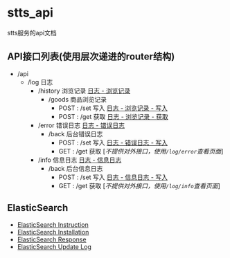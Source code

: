
# stts_api

stts服务的api文档

## API接口列表(使用层次递进的router结构)
* /api
  * /log 日志
    * /history 浏览记录 [ 日志 - 浏览记录 ](./log/history/readme.md)
      * /goods 商品浏览记录 
        * POST : /set 写入 [ 日志 - 浏览记录 - 写入](./log/history/readme.md#11-goodsset)
        * POST : /get 获取 [ 日志 - 浏览记录 - 获取](./log/history/readme.md#12-goodsget)
    * /error 错误日志 [ 日志 - 错误日志 ](./log/error/readme.md)
      * /back 后台错误日志
        * POST : /set 写入 [ 日志 - 错误日志 - 写入](./log/error/readme.md#11-backset)
        * GET  : /get 获取 [*不提供对外接口，使用`/log/error`查看页面*]
    * /info 信息日志 [ 日志 - 信息日志 ](./log/info/readme.md)
      * /back 后台信息日志
        * POST : /set 写入 [ 日志 - 信息日志 - 写入](./log/info/readme.md#11-backset)
        * GET  : /get 获取 [*不提供对外接口，使用`/log/info`查看页面*]


## ElasticSearch
* [ElasticSearch Instruction](./doc/elasticsearch/readme.md)
* [ElasticSearch Installation](./doc/elasticsearch/installation.md)
* [ElasticSearch Response](./doc/elasticsearch/response.md)
* [ElasticSearch Update Log](./doc/elasticsearch/update.md)
